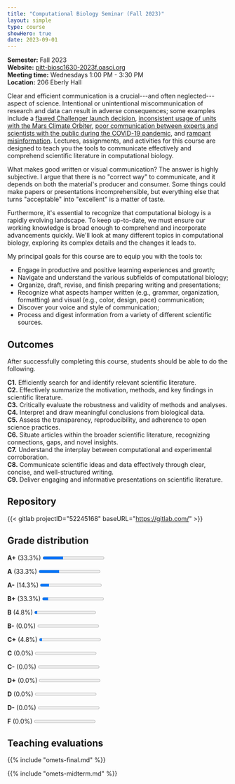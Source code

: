 ```yaml
---
title: "Computational Biology Seminar (Fall 2023)"
layout: simple
type: course
showHero: true
date: 2023-09-01
---
```



**Semester:** Fall 2023
<br>
**Website:** [pitt-biosc1630-2023f.oasci.org](https://pitt-biosc1630-2023f.oasci.org/)
<br>
**Meeting time:** Wednesdays 1:00 PM - 3:30 PM
<br>
**Location:** 206 Eberly Hall

Clear and efficient communication is a crucial---and often neglected---aspect of science.
Intentional or unintentional miscommunication of research and data can result in adverse consequences; some examples include a [flawed Challenger launch decision](https://www.britannica.com/event/Challenger-disaster), [inconsistent usage of units with the Mars Climate Orbiter](https://solarsystem.nasa.gov/missions/mars-climate-orbiter/in-depth/), [poor communication between experts and scientists with the public during the COVID-19 pandemic](https://www.weforum.org/agenda/2021/06/lessons-for-science-communication-from-the-covid-19-pandemic/), and [rampant misinformation](https://www.coe.int/en/web/campaign-free-to-speak-safe-to-learn/dealing-with-propaganda-misinformation-and-fake-news).
Lectures, assignments, and activities for this course are designed to teach you the tools to communicate effectively and comprehend scientific literature in computational biology.

What makes good written or visual communication?
The answer is highly subjective.
I argue that there is no "correct way" to communicate, and it depends on both the material's producer and consumer.
Some things could make papers or presentations incomprehensible, but everything else that turns "acceptable" into "excellent" is a matter of taste.

Furthermore, it's essential to recognize that computational biology is a rapidly evolving landscape.
To keep up-to-date, we must ensure our working knowledge is broad enough to comprehend and incorporate advancements quickly.
We'll look at many different topics in computational biology, exploring its complex details and the changes it leads to.

My principal goals for this course are to equip you with the tools to:

-   Engage in productive and positive learning experiences and growth;
-   Navigate and understand the various subfields of computational biology;
-   Organize, draft, revise, and finish preparing writing and presentations;
-   Recognize what aspects hamper written (e.g., grammar, organization, formatting) and visual (e.g., color, design, pace) communication;
-   Discover your voice and style of communication;
-   Process and digest information from a variety of different scientific sources.

## Outcomes

After successfully completing this course, students should be able to do the following.

**C1.** Efficiently search for and identify relevant scientific literature.
<br>
**C2.** Effectively summarize the motivation, methods, and key findings in scientific literature.
<br>
**C3.** Critically evaluate the robustness and validity of methods and analyses.
<br>
**C4.** Interpret and draw meaningful conclusions from biological data.
<br>
**C5.** Assess the transparency, reproducibility, and adherence to open science practices.
<br>
**C6.** Situate articles within the broader scientific literature, recognizing connections, gaps, and novel insights.
<br>
**C7.** Understand the interplay between computational and experimental corroboration.
<br>
**C8.** Communicate scientific ideas and data effectively through clear, concise, and well-structured writing.
<br>
**C9.** Deliver engaging and informative presentations on scientific literature.

## Repository

{{< gitlab projectID="52245168" baseURL="https://gitlab.com/" >}}

## Grade distribution

**A+** (33.3%) <progress value="7" max="21" style="--value: 4.0; --max: 4.0;"></progress>

**A** (33.3%) <progress value="7" max="21" style="--value: 4.0; --max: 4.0;"></progress>

**A-** (14.3%) <progress value="3" max="21" style="--value: 3.75; --max: 4.0;"></progress>

**B+** (33.3%) <progress value="2" max="21" style="--value: 3.25; --max: 4.0;"></progress>

**B** (4.8%) <progress value="1" max="21" style="--value: 3.0; --max: 4.0;"></progress>

**B-** (0.0%) <progress value="0" max="21" style="--value: 2.75; --max: 4.0;"></progress>

**C+** (4.8%) <progress value="1" max="21" style="--value: 2.25; --max: 4.0;"></progress>

**C** (0.0%) <progress value="0" max="21" style="--value: 2.20; --max: 4.0;"></progress>

**C-** (0.0%) <progress value="0" max="21" style="--value: 1.75; --max: 4.0;"></progress>

**D+** (0.0%) <progress value="0" max="21" style="--value: 1.25; --max: 4.0;"></progress>

**D** (0.0%) <progress value="0" max="21" style="--value: 1.00; --max: 4.0;"></progress>

**D-** (0.0%) <progress value="0" max="21" style="--value: 0.75; --max: 4.0;"></progress>

**F** (0.0%) <progress value="0" max="21" style="--value: 0; --max: 4.0;"></progress>

## Teaching evaluations

{{% include "omets-final.md" %}}

{{% include "omets-midterm.md" %}}
